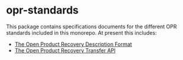 # opr-standards

This package contains specifications documents for the different OPR standards included in this monorepo. At present this includes:

- [The Open Product Recovery Description Format](./opr_description_format.md)
- [The Open Product Recovery Transfer API](./opr_transfer_api.md)
